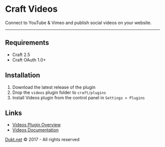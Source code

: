 # Craft Videos

Connect to YouTube & Vimeo and publish social videos on your website.

-------------------------------------------

## Requirements

- Craft 2.5
- Craft OAuth 1.0+

## Installation

1. Download the latest release of the plugin
2. Drop the `videos` plugin folder to `craft/plugins`
3. Install Videos plugin from the control panel in `Settings > Plugins`

## Links

- [Videos Plugin Overview](https://dukt.net/craft/videos/)
- [Videos Documentation](https://dukt.net/craft/videos/docs)

[Dukt.net](https://dukt.net/) © 2017 - All rights reserved